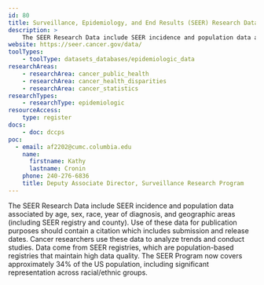 ```yaml
---
id: 80
title: Surveillance, Epidemiology, and End Results (SEER) Research Data
description: > 
    The SEER Research Data include SEER incidence and population data associated by age, sex, race, year of diagnosis, and geographic areas (including SEER registry and county).
website: https://seer.cancer.gov/data/
toolTypes:
    - toolType: datasets_databases/epidemiologic_data
researchAreas:
    - researchArea: cancer_public_health
    - researchArea: cancer_health_disparities
    - researchArea: cancer_statistics
researchTypes:
    - researchType: epidemiologic
resourceAccess:
    type: register
docs:
    - doc: dccps
poc:
  - email: af2202@cumc.columbia.edu
    name:
      firstname: Kathy
      lastname: Cronin
    phone: 240-276-6836
    title: Deputy Associate Director, Surveillance Research Program
---
```

The SEER Research Data include SEER incidence and population data associated by age, sex, race, year of diagnosis, and geographic areas (including SEER registry and county). Use of these data for publication purposes should contain a citation which includes submission and release dates. Cancer researchers use these data to analyze trends and conduct studies. Data come from SEER registries, which are population-based registries that maintain high data quality. The SEER Program now covers approximately 34% of the US population, including significant representation across racial/ethnic groups.